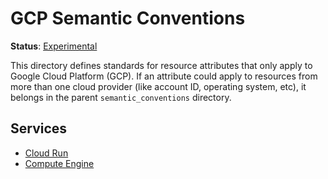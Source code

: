 <!--- Hugo front matter used to generate the website version of this page:
linkTitle: GCP
path_base_for_github_subdir:
  from: tmp/semconv/docs/resource/cloud-provider/gcp/_index.md
  to: resource/cloud-provider/gcp/README.md
--->

# GCP Semantic Conventions

**Status**: [Experimental][DocumentStatus]

This directory defines standards for resource attributes that only apply to
Google Cloud Platform (GCP). If an attribute could apply to resources from more than one cloud
provider (like account ID, operating system, etc), it belongs in the parent
`semantic_conventions` directory.

## Services

- [Cloud Run](./cloud-run.md)
- [Compute Engine](./gce.md)

[DocumentStatus]: https://github.com/open-telemetry/opentelemetry-specification/tree/v1.26.0/specification/document-status.md
